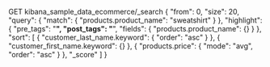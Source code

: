 


GET kibana_sample_data_ecommerce/_search
{
  "from": 0, 
  "size": 20, 
  "query": {
    "match": {
      "products.product_name": "sweatshirt"
    }
  },
  "highlight": {
    "pre_tags": "<b>", 
    "post_tags": "</b>", 
    "fields": {
        "products.product_name": {}
    }
  },
  "sort": [
    {
      "customer_last_name.keyword": {
        "order": "asc"
      }
    },
    {
      "customer_first_name.keyword": {}
    },
    {
      "products.price": {
        "mode": "avg",
        "order": "asc"
      }
    },
    "_score"
  ]
}